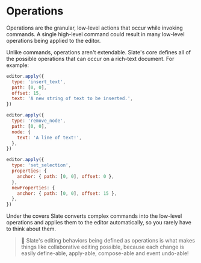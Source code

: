 # Operations

Operations are the granular, low-level actions that occur while invoking commands. A single high-level command could result in many low-level operations being applied to the editor.

Unlike commands, operations aren't extendable. Slate's core defines all of the possible operations that can occur on a rich-text document. For example:

```js
editor.apply({
  type: 'insert_text',
  path: [0, 0],
  offset: 15,
  text: 'A new string of text to be inserted.',
})

editor.apply({
  type: 'remove_node',
  path: [0, 0],
  node: {
    text: 'A line of text!',
  },
})

editor.apply({
  type: 'set_selection',
  properties: {
    anchor: { path: [0, 0], offset: 0 },
  },
  newProperties: {
    anchor: { path: [0, 0], offset: 15 },
  },
})
```

Under the covers Slate converts complex commands into the low-level operations and applies them to the editor automatically, so you rarely have to think about them.

> 🤖 Slate's editing behaviors being defined as operations is what makes things like collaborative editing possible, because each change is easily define-able, apply-able, compose-able and event undo-able!
